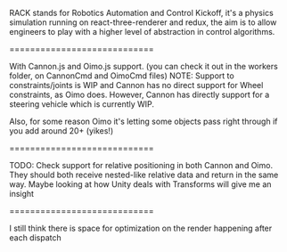 RACK stands for Robotics Automation and Control Kickoff,
it's a physics simulation running on react-three-renderer and redux,
the aim is to allow engineers to play with a higher level of abstraction in control algorithms.

============================

With Cannon.js and Oimo.js support. (you can check it out in the workers folder, on CannonCmd and OimoCmd files)
NOTE: Support to constraints/joints is WIP and Cannon has no direct support for Wheel constraints, as Oimo does.
However, Cannon has directly support for a steering vehicle which is currently WIP.

Also, for some reason Oimo it's letting some objects pass right through if you add around 20+ (yikes!)

============================

TODO: Check support for relative positioning in both Cannon and Oimo. They should both receive nested-like relative data and return in the same way.
Maybe looking at how Unity deals with Transforms will give me an insight

============================

I still think there is space for optimization on the render happening after each dispatch
